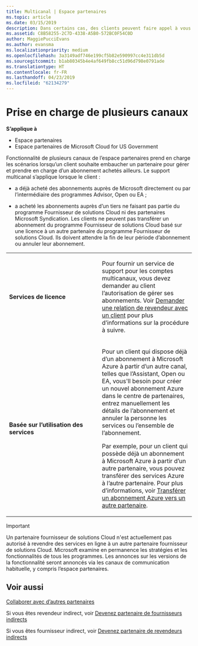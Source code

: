 ```yaml
---
title: Multicanal | Espace partenaires
ms.topic: article
ms.date: 03/15/2019
description: Dans certains cas, des clients peuvent faire appel à vous pour configurer et prendre en charge un abonnement qu’ils ont acheté ailleurs.
ms.assetid: C8B58255-2C7D-4338-A5B0-572BC0F54C0D
author: MaggiePucciEvans
ms.author: evansma
ms.localizationpriority: medium
ms.openlocfilehash: 3a3149adf746e199cf5b82e590997cc4e311db5d
ms.sourcegitcommit: b1ab80345b4e4af649fb8cc51d96d798e0791ade
ms.translationtype: HT
ms.contentlocale: fr-FR
ms.lasthandoff: 04/23/2019
ms.locfileid: "62134279"
---
```

# <a name="multi-channel-support"></a>Prise en charge de plusieurs canaux

**S’applique à**

-  Espace partenaires
-  Espace partenaires de Microsoft Cloud for US Government


Fonctionnalité de plusieurs canaux de l’espace partenaires prend en charge les scénarios lorsqu’un client souhaite embaucher un partenaire pour gérer et prendre en charge d’un abonnement achetés ailleurs. Le support multicanal s’applique lorsque le client :

-   a déjà acheté des abonnements auprès de Microsoft directement ou par l’intermédiaire des programmes Advisor, Open ou EA ;

-   a acheté les abonnements auprès d’un tiers ne faisant pas partie du programme Fournisseur de solutions Cloud ni des partenaires Microsoft Syndication. Les clients ne peuvent pas transférer un abonnement du programme Fournisseur de solutions Cloud basé sur une licence à un autre partenaire du programme Fournisseur de solutions Cloud. Ils doivent attendre la fin de leur période d’abonnement ou annuler leur abonnement.


<table>
<colgroup>
<col width="50%" />
<col width="50%" />
</colgroup>
<tbody>
<tr class="odd">
<td><p><strong>Services de licence</strong></p></td>
<td><p>Pour fournir un service de support pour les comptes multicanaux, vous devez demander au client l’autorisation de gérer ses abonnements. Voir <a href="request-a-relationship-with-a-customer.md" data-raw-source="[Request a reseller relationship with a customer](request-a-relationship-with-a-customer.md)">Demander une relation de revendeur avec un client</a> pour plus d’informations sur la procédure à suivre.</p></td>
</tr>
<tr class="even">
<td><p><strong>Basée sur l’utilisation des services</strong></p></td>
<td>
<p>Pour un client qui dispose déjà d’un abonnement à Microsoft Azure à partir d’un autre canal, telles que l’Assistant, Open ou EA, vous&#39;ll besoin pour créer un nouvel abonnement Azure dans le centre de partenaires, entrez manuellement les détails de l’abonnement et annuler la personne les services ou l’ensemble de l’abonnement.</p>
<p>Par exemple, pour un client qui possède déjà un abonnement à Microsoft Azure à partir d’un autre partenaire, vous pouvez transférer des services Azure à l’autre partenaire. Pour plus d’informations, voir <a href="switch-azure-subscriptions-to-a-different-partner.md" data-raw-source="[Switch Azure subscriptions to a different partner](switch-azure-subscriptions-to-a-different-partner.md)">Transférer un abonnement Azure vers un autre partenaire</a>.</p>
</td>
</tr>
</tbody>
</table>

> [!IMPORTANT]  
> Un partenaire fournisseur de solutions Cloud n'est actuellement pas autorisé à revendre des services en ligne à un autre partenaire fournisseur de solutions Cloud. Microsoft examine en permanence les stratégies et les fonctionnalités de tous les programmes. Les annonces sur les versions de la fonctionnalité seront annoncés via les canaux de communication habituelle, y compris l’espace partenaires. 

## <a name="see-also"></a>Voir aussi

[Collaborer avec d’autres partenaires](work-with-other-partners.md)

Si vous êtes revendeur indirect, voir [Devenez partenaire de fournisseurs indirects](indirect-reseller-tasks-in-partner-center.md)

Si vous êtes fournisseur indirect, voir [Devenez partenaire de revendeurs indirects](indirect-provider-tasks-in-partner-center.md) 

 

 



